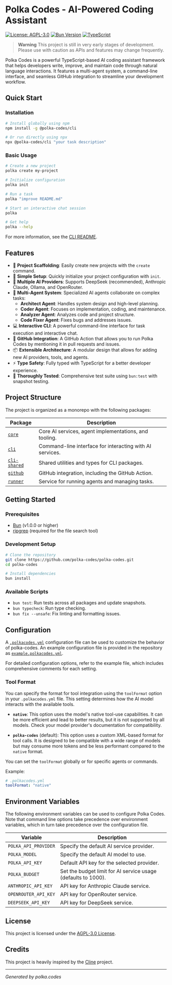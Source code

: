 # Polka Codes - AI-Powered Coding Assistant

[![License: AGPL-3.0](https://img.shields.io/badge/License-AGPL%203.0-blue.svg)](LICENSE)
[![Bun Version](https://img.shields.io/badge/Bun-v1.0.0+-brightgreen)](https://bun.sh)
[![TypeScript](https://img.shields.io/badge/TypeScript-5.0+-blue)](https://www.typescriptlang.org)

> **Warning**
> This project is still in very early stages of development. Please use with caution as APIs and features may change frequently.

Polka Codes is a powerful TypeScript-based AI coding assistant framework that helps developers write, improve, and maintain code through natural language interactions. It features a multi-agent system, a command-line interface, and seamless GitHub integration to streamline your development workflow.

## Quick Start

### Installation

```bash
# Install globally using npm
npm install -g @polka-codes/cli

# Or run directly using npx
npx @polka-codes/cli "your task description"
```

### Basic Usage

```bash
# Create a new project
polka create my-project

# Initialize configuration
polka init

# Run a task
polka "improve README.md"

# Start an interactive chat session
polka

# Get help
polka --help
```

For more information, see the [CLI README](packages/cli/README.md).

## Features

- 🎯 **Project Scaffolding**: Easily create new projects with the `create` command.
- 🔧 **Simple Setup**: Quickly initialize your project configuration with `init`.
- 🤖 **Multiple AI Providers**: Supports DeepSeek (recommended), Anthropic Claude, Ollama, and OpenRouter.
- 🤝 **Multi-Agent System**: Specialized AI agents collaborate on complex tasks:
  - **Architect Agent**: Handles system design and high-level planning.
  - **Coder Agent**: Focuses on implementation, coding, and maintenance.
  - **Analyzer Agent**: Analyzes code and project structure.
  - **Code Fixer Agent**: Fixes bugs and addresses issues.
- 💻 **Interactive CLI**: A powerful command-line interface for task execution and interactive chat.
- 🔄 **GitHub Integration**: A GitHub Action that allows you to run Polka Codes by mentioning it in pull requests and issues.
- 📦 **Extensible Architecture**: A modular design that allows for adding new AI providers, tools, and agents.
- ⚡ **Type Safety**: Fully typed with TypeScript for a better developer experience.
- 🧪 **Thoroughly Tested**: Comprehensive test suite using `bun:test` with snapshot testing.

## Project Structure

The project is organized as a monorepo with the following packages:

| Package | Description |
|---------|-------------|
| [`core`](/packages/core) | Core AI services, agent implementations, and tooling. |
| [`cli`](/packages/cli) | Command-line interface for interacting with AI services. |
| [`cli-shared`](/packages/cli-shared) | Shared utilities and types for CLI packages. |
| [`github`](/packages/github) | GitHub integration, including the GitHub Action. |
| [`runner`](/packages/runner) | Service for running agents and managing tasks. |

## Getting Started

### Prerequisites

- [Bun](https://bun.sh/) (v1.0.0 or higher)
- [ripgrep](https://github.com/BurntSushi/ripgrep#installation) (required for the file search tool)

### Development Setup

```bash
# Clone the repository
git clone https://github.com/polka-codes/polka-codes.git
cd polka-codes

# Install dependencies
bun install
```

### Available Scripts

- `bun test`: Run tests across all packages and update snapshots.
- `bun typecheck`: Run type checking.
- `bun fix --unsafe`: Fix linting and formatting issues.

## Configuration

A [`.polkacodes.yml`](.polkacodes.yml) configuration file can be used to customize the behavior of polka-codes. An example configuration file is provided in the repository as [`example.polkacodes.yml`](example.polkacodes.yml).

For detailed configuration options, refer to the example file, which includes comprehensive comments for each setting.

### Tool Format

You can specify the format for tool integration using the `toolFormat` option in your `.polkacodes.yml` file. This setting determines how the AI model interacts with the available tools.

-   **`native`**: This option uses the model's native tool-use capabilities. It can be more efficient and lead to better results, but it is not supported by all models. Check your model provider's documentation for compatibility.

-   **`polka-codes`** (default): This option uses a custom XML-based format for tool calls. It is designed to be compatible with a wide range of models but may consume more tokens and be less performant compared to the `native` format.

You can set the `toolFormat` globally or for specific agents or commands.

Example:
```yaml
# .polkacodes.yml
toolFormat: "native"
```

## Environment Variables

The following environment variables can be used to configure Polka Codes. Note that command line options take precedence over environment variables, which in turn take precedence over the configuration file.

| Variable | Description |
|----------|-------------|
| `POLKA_API_PROVIDER` | Specify the default AI service provider. |
| `POLKA_MODEL` | Specify the default AI model to use. |
| `POLKA_API_KEY` | Default API key for the selected provider. |
| `POLKA_BUDGET` | Set the budget limit for AI service usage (defaults to 1000). |
| `ANTHROPIC_API_KEY` | API key for Anthropic Claude service. |
| `OPENROUTER_API_KEY` | API key for OpenRouter service. |
| `DEEPSEEK_API_KEY` | API key for DeepSeek service. |

## License

This project is licensed under the [AGPL-3.0 License](LICENSE).

## Credits

This project is heavily inspired by the [Cline](https://github.com/cline/cline) project.

---
*Generated by polka.codes*
